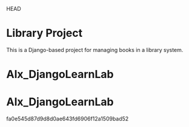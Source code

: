  HEAD
# Library Project

This is a Django-based project for managing books in a library system.
# Alx_DjangoLearnLab

# Alx_DjangoLearnLab
fa0e545d87d9d8d0ae643fd6906f12a1509bad52
